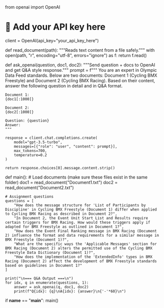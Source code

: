 from openai import OpenAI

# 🔑 Add your API key here
client = OpenAI(api_key="your_api_key_here")


def read_document(path):
    """Reads text content from a file safely."""
    with open(path, "r", encoding="utf-8", errors="ignore") as f:
        return f.read()


def ask_openai(question, doc1, doc2):
    """Send question + docs to OpenAI and get Q&A style response."""
    prompt = f"""
    You are an expert in Olympic Data Feed standards.
    Below are two documents: Document 1 (Cycling BMX Freestyle) and Document 2 (Cycling BMX Racing).
    Based on their content, answer the following question in detail and in Q&A format.

    Document 1:
    {doc1[:1000]}

    Document 2:
    {doc2[:1000]}

    Question: {question}
    Answer:
    """

    response = client.chat.completions.create(
        model="gpt-3.5-turbo",
        messages=[{"role": "user", "content": prompt}],
        max_tokens=700,
        temperature=0.2
    )

    return response.choices[0].message.content.strip()


def main():
    # Load documents (make sure these files exist in the same folder)
    doc1 = read_document("Document1.txt")
    doc2 = read_document("Document2.txt")

    # Assignment questions
    questions = [
        "How does the message structure for 'List of Participants by Discipline' in Cycling BMX Freestyle (Document 1) differ when applied to Cycling BMX Racing as described in Document 2?",
        "In Document 2, the Event Unit Start List and Results require certain triggers for BMX Racing. How would these triggers apply if adapted for BMX Freestyle as outlined in Document 1?",
        "How does the Event Final Ranking message in BMX Racing (Document 2) influence the format and data requirements for a similar message in BMX Freestyle (Document 1)?",
        "What are the specific ways the 'Applicable Messages' section for BMX Racing (Document 2) alters the permitted use of the Cycling BMX Freestyle Data Dictionary (Document 1)?",
        "How does the implementation of the 'ExtendedInfo' types in BMX Racing (Document 2) affect the development of BMX Freestyle standards based on guidelines in Document 1?"
    ]

    print("\n=== Q&A Output ===\n")
    for idx, q in enumerate(questions, 1):
        answer = ask_openai(q, doc1, doc2)
        print(f"Q{idx}: {q}\nA{idx}: {answer}\n{'-'*60}\n")


if __name__ == "__main__":
    main()